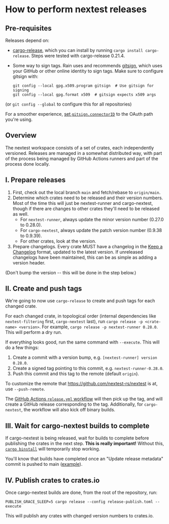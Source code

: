 # How to perform nextest releases

## Pre-requisites

Releases depend on:

* [cargo-release](https://github.com/crate-ci/cargo-release), which you can install by running `cargo install cargo-release`. Steps were tested with cargo-release 0.21.4.
* Some way to sign tags. Rain uses and recommends [gitsign](https://github.com/sigstore/gitsign), which uses your GitHub or other online identity to sign tags. Make sure to configure gitsign with:

  ```
  git config --local gpg.x509.program gitsign  # Use gitsign for signing
  git config --local gpg.format x509  # gitsign expects x509 args
  ```

(or `git config --global` to configure this for all repositories)

For a smoother experience, [set `gitsign.connectorID`](https://github.com/sigstore/gitsign#file-config) to the OAuth path you're using.

## Overview

The nextest workspace consists of a set of crates, each independently versioned. Releases are managed in a somewhat distributed way, with part of the process being managed by GitHub Actions runners and part of the process done locally.

## I. Prepare releases

1. First, check out the local branch `main` and fetch/rebase to `origin/main`.
2. Determine which crates need to be released and their version numbers. Most of the time this will just be nextest-runner and cargo-nextest, though if there are changes to other crates they'll need to be released as well.
    * For `nextest-runner`, always update the minor version number (0.27.0 to 0.28.0).
    * For `cargo-nextest`, always update the patch version number (0.9.38 to 0.9.39).
    * For other crates, look at the version.
3. Prepare changelogs. Every crate MUST have a changelog in the [Keep a Changelog](https://keepachangelog.com/en/1.0.0/) format, updated to the latest version. If unreleased changelogs have been maintained, this can be as simple as adding a version header.

(Don't bump the version -- this will be done in the step below.)

## II. Create and push tags

We're going to now use `cargo-release` to create and push tags for each changed crate.

For each changed crate, in topological order (internal dependencies like `nextest-filtering` first, `cargo-nextest` last), run `cargo release -p <crate-name> <version>`. For example, `cargo release -p nextest-runner 0.28.0`. This will perform a dry run.

If everything looks good, run the same command with `--execute`. This will do a few things:

1. Create a commit with a version bump, e.g. `[nextest-runner] version 0.28.0`.
2. Create a signed tag pointing to this commit, e.g. `nextest-runner-0.28.0`.
3. Push this commit and this tag to the remote (default `origin`).

To customize the remote that https://github.com/nextest-rs/nextest is at, use `--push-remote`.

The [GitHub Actions `release.yml` workflow](../.github/workflows/release.yml) will then pick up the tag, and will create a GitHub release corresponding to the tag. Additionally, for `cargo-nextest`, the workflow will also kick off binary builds.

## III. Wait for cargo-nextest builds to complete

If cargo-nextest is being released, wait for builds to complete before publishing the crates in the next step. **This is really important!** Without this, [`cargo binstall`](https://github.com/nextest-rs/nextest/blob/6264dab9b9ca18f1e1e08eb19628cf8534cbc71a/cargo-nextest/Cargo.toml#L57-L67) will temporarily stop working.

You'll know that builds have completed once an "Update release metadata" commit is pushed to main ([example](https://github.com/nextest-rs/nextest/commit/ce9c7fe49b17758b1197b7fa3d2ef6a2c6f9fca2)).

## IV. Publish crates to crates.io

Once cargo-nextest builds are done, from the root of the repository, run:

```
PUBLISH_GRACE_SLEEP=5 cargo release --config release-publish.toml --execute
```

This will publish any crates with changed version numbers to crates.io.
